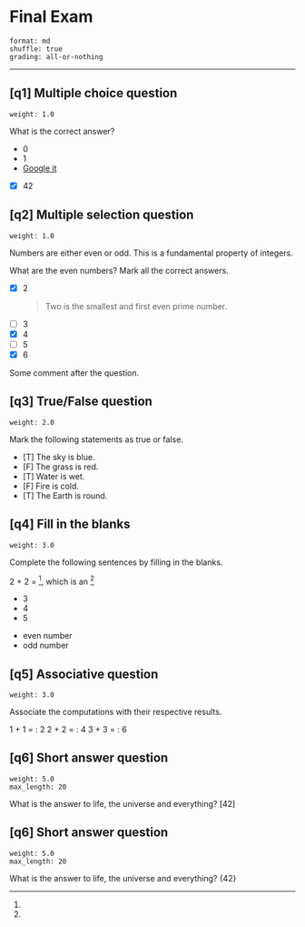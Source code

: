 # Final Exam

    format: md
    shuffle: true
    grading: all-or-nothing

--------------------------------------------------------------------------------

## [q1] Multiple choice question

    weight: 1.0

What is the correct answer?

* 0
* 1
* [Google it](https://www.google.com)
* [x] 42


## [q2] Multiple selection question

    weight: 1.0

Numbers are either even or odd. This is a fundamental property of integers.

What are the even numbers? Mark all the correct answers.

* [x] 2
  > Two is the smallest and first even prime number. 
* [ ] 3
* [x] 4
* [ ] 5
* [x] 6

Some comment after the question.


## [q3] True/False question

    weight: 2.0

Mark the following statements as true or false.

* [T] The sky is blue.
* [F] The grass is red.
* [T] Water is wet.
* [F] Fire is cold.
* [T] The Earth is round.


## [q4] Fill in the blanks

    weight: 3.0

Complete the following sentences by filling in the blanks.  

2 + 2 = [^value], which is an [^oddity]

[^value]:
  * 3
  * 4
  * 5

[^oddity]:
  * even number
  * odd number


## [q5] Associative question

    weight: 3.0 

Associate the computations with their respective results.   

1 + 1 =
: 2
2 + 2 =
: 4
3 + 3 =
: 6


## [q6] Short answer question

    weight: 5.0
    max_length: 20

What is the answer to life, the universe and everything? [42]


## [q6] Short answer question

    weight: 5.0
    max_length: 20

What is the answer to life, the universe and everything? {42}
